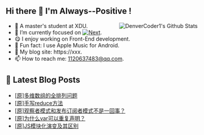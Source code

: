 ## Hi there 👋 I'm Always--Positive !
<div>
  <img alt="DenverCoder1's Github Stats" src="https://denvercoder1-github-readme-stats.vercel.app/api?username=qq1120637483&show_icons=true&count_private=true&theme=react&hide_border=true&hide_title=true&bg_color=1F222E&title_color=F85D7F&icon_color=F8D866" align= "right" />

- 🎒 A master's student at XDU. 
- 🔬 I’m currently focused on [![Next](https://img.shields.io/badge/-Next-brightgreen)](https://). 
- 😋 I enjoy working on Front-End development.
- 🎵 Fun fact: I use Apple Music for Android.
- 📝 My blog site: https://xxx.
- 📫 How to reach me:  1120637483@qq.com.
</div>  


## 📕 Latest Blog Posts

<!-- BLOG-POST-LIST:START -->
- [[原]多维数组的全排列问题](https://blog.csdn.net/sinat_41696687/article/details/124243016)
- [[原]手写reduce方法](https://blog.csdn.net/sinat_41696687/article/details/124240727)
- [[原]观察者模式和发布订阅者模式不是一回事？](https://blog.csdn.net/sinat_41696687/article/details/124224380)
- [[原]为什么var可以重复声明？](https://blog.csdn.net/sinat_41696687/article/details/124214921)
- [[原]JS模块化演变及其区别](https://blog.csdn.net/sinat_41696687/article/details/124207713)
<!-- BLOG-POST-LIST:END -->









